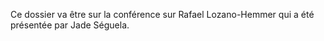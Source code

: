 Ce dossier va être sur la conférence sur Rafael Lozano-Hemmer qui a été présentée par Jade Séguela.
